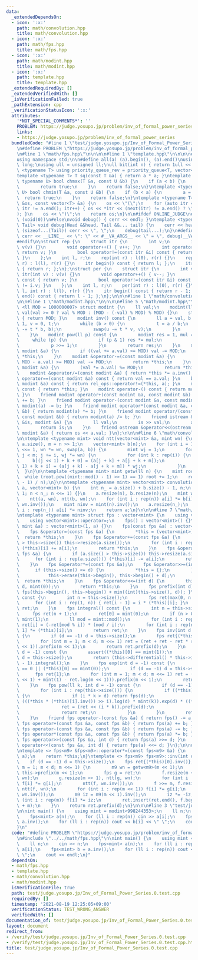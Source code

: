 ```yaml
---
data:
  _extendedDependsOn:
  - icon: ':x:'
    path: math/convolution.hpp
    title: math/convolution.hpp
  - icon: ':x:'
    path: math/fps.hpp
    title: math/fps.hpp
  - icon: ':x:'
    path: math/modint.hpp
    title: math/modint.hpp
  - icon: ':x:'
    path: template.hpp
    title: template.hpp
  _extendedRequiredBy: []
  _extendedVerifiedWith: []
  _isVerificationFailed: true
  _pathExtension: cpp
  _verificationStatusIcon: ':x:'
  attributes:
    '*NOT_SPECIAL_COMMENTS*': ''
    PROBLEM: https://judge.yosupo.jp/problem/inv_of_formal_power_series
    links:
    - https://judge.yosupo.jp/problem/inv_of_formal_power_series
  bundledCode: "#line 1 \"test/judge.yosupo.jp/Inv_of_Formal_Power_Series.0.test.cpp\"\
    \n#define PROBLEM \"https://judge.yosupo.jp/problem/inv_of_formal_power_series\"\
    \n#line 1 \"math/fps.hpp\"\n\n\n\n#line 1 \"template.hpp\"\n\n\n\n#include <bits/stdc++.h>\n\
    using namespace std;\n\n#define all(a) (a).begin(), (a).end()\nusing ll = long\
    \ long;\nusing ull = unsigned ll;\null bit(int n) { return 1ull << n; }\ntemplate\
    \ <typename T> using priority_queue_rev = priority_queue<T, vector<T>, greater<T>>;\n\
    template <typename T> T sq(const T &a) { return a * a; }\ntemplate <typename T,\
    \ typename U> bool chmax(T &a, const U &b) {\n    if (a < b) {\n        a = b;\n\
    \        return true;\n    }\n    return false;\n}\ntemplate <typename T, typename\
    \ U> bool chmin(T &a, const U &b) {\n    if (b < a) {\n        a = b;\n      \
    \  return true;\n    }\n    return false;\n}\ntemplate <typename T> ostream &operator<<(ostream\
    \ &os, const vector<T> &a) {\n    os << \"(\";\n    for (auto itr = a.begin();\
    \ itr != a.end(); itr++) { os << *itr << (next(itr) != a.end() ? \", \" : \"\"\
    ); }\n    os << \")\";\n    return os;\n}\n\n#ifdef ONLINE_JUDGE\n#define dump(...)\
    \ (void(0))\n#else\nvoid debug() { cerr << endl; }\ntemplate <typename Head, typename...\
    \ Tail> void debug(Head &&head, Tail &&... tail) {\n    cerr << head;\n    if\
    \ (sizeof...(Tail)) cerr << \", \";\n    debug(tail...);\n}\n#define dump(...)\
    \ cerr << __LINE__ << \": \" << #__VA_ARGS__ << \" = \", debug(__VA_ARGS__)\n\
    #endif\n\nstruct rep {\n    struct itr {\n        int v;\n        itr(int v) :\
    \ v(v) {}\n        void operator++() { v++; }\n        int operator*() const {\
    \ return v; }\n        bool operator!=(const itr &i) const { return v != i.v;\
    \ }\n    };\n    int l, r;\n    rep(int r) : l(0), r(r) {}\n    rep(int l, int\
    \ r) : l(l), r(r) {}\n    itr begin() const { return l; };\n    itr end() const\
    \ { return r; };\n};\nstruct per {\n    struct itr {\n        int v;\n       \
    \ itr(int v) : v(v) {}\n        void operator++() { v--; }\n        int operator*()\
    \ const { return v; }\n        bool operator!=(const itr &i) const { return v\
    \ != i.v; }\n    };\n    int l, r;\n    per(int r) : l(0), r(r) {}\n    per(int\
    \ l, int r) : l(l), r(r) {}\n    itr begin() const { return r - 1; };\n    itr\
    \ end() const { return l - 1; };\n};\n\n\n#line 1 \"math/convolution.hpp\"\n\n\
    \n\n#line 1 \"math/modint.hpp\"\n\n\n\n#line 5 \"math/modint.hpp\"\n\ntemplate\
    \ <ll MOD = 1000000007> struct modint {\n    ll val;\n    modint(ll val = 0) :\
    \ val(val >= 0 ? val % MOD : (MOD - (-val) % MOD) % MOD) {}\n    static ll mod()\
    \ { return MOD; }\n    modint inv() const {\n        ll a = val, b = MOD, u =\
    \ 1, v = 0, t;\n        while (b > 0) {\n            t = a / b;\n            swap(a\
    \ -= t * b, b);\n            swap(u -= t * v, v);\n        }\n        return modint(u);\n\
    \    }\n    modint pow(ll p) const {\n        modint res = 1, mul = val;\n   \
    \     while (p) {\n            if (p & 1) res *= mul;\n            mul *= mul;\n\
    \            p >>= 1;\n        }\n        return res;\n    }\n    modint &operator+=(const\
    \ modint &a) {\n        if ((val += a.val) >= MOD) val -= MOD;\n        return\
    \ *this;\n    }\n    modint &operator-=(const modint &a) {\n        if ((val +=\
    \ MOD - a.val) >= MOD) val -= MOD;\n        return *this;\n    }\n    modint &operator*=(const\
    \ modint &a) {\n        (val *= a.val) %= MOD;\n        return *this;\n    }\n\
    \    modint &operator/=(const modint &a) { return *this *= a.inv(); }\n    bool\
    \ operator==(const modint &a) const { return val == a.val; }\n    bool operator!=(const\
    \ modint &a) const { return rel_ops::operator!=(*this, a); }\n    modint operator+()\
    \ const { return *this; }\n    modint operator-() const { return modint(-val);\
    \ }\n    friend modint operator+(const modint &a, const modint &b) { return modint(a)\
    \ += b; }\n    friend modint operator-(const modint &a, const modint &b) { return\
    \ modint(a) -= b; }\n    friend modint operator*(const modint &a, const modint\
    \ &b) { return modint(a) *= b; }\n    friend modint operator/(const modint &a,\
    \ const modint &b) { return modint(a) /= b; }\n    friend istream &operator>>(istream\
    \ &is, modint &a) {\n        ll val;\n        is >> val;\n        a = modint(val);\n\
    \        return is;\n    }\n    friend ostream &operator<<(ostream &os, const\
    \ modint &a) { return os << a.val; }\n};\n\n\n#line 6 \"math/convolution.hpp\"\
    \n\ntemplate <typename mint> void ntt(vector<mint> &a, mint wn) {\n    int n =\
    \ a.size(), m = n >> 1;\n    vector<mint> b(n);\n    for (int i = 1; i < n; i\
    \ <<= 1, wn *= wn, swap(a, b)) {\n        mint wj = 1;\n        for (int j = 0;\
    \ j < m; j += i, wj *= wn) {\n            for (int k : rep(i)) {\n           \
    \     b[(j << 1) + k + 0] = (a[j + k] + a[j + k + m]);\n                b[(j <<\
    \ 1) + k + i] = (a[j + k] - a[j + k + m]) * wj;\n            }\n        }\n  \
    \  }\n}\n\ntemplate <typename mint> mint getw(ll n) {\n    mint root = 2;\n  \
    \  while (root.pow((mint::mod() - 1) >> 1) == 1) root += 1;\n    return root.pow((mint::mod()\
    \ - 1) / n);\n}\n\ntemplate <typename mint> vector<mint> convolution_friendly(vector<mint>\
    \ a, vector<mint> b) {\n    int n_ = a.size() + b.size() - 1, n;\n    for (n =\
    \ 1; n < n_; n <<= 1) {}\n    a.resize(n), b.resize(n);\n    mint wn = getw<mint>(n);\n\
    \    ntt(a, wn), ntt(b, wn);\n    for (int i : rep(n)) a[i] *= b[i];\n    ntt(a,\
    \ wn.inv());\n    mint ninv = mint(n).inv();\n    a.resize(n_);\n    for (int\
    \ i : rep(n_)) a[i] *= ninv;\n    return a;\n}\n\n\n#line 7 \"math/fps.hpp\"\n\
    \ntemplate <typename mint> struct fps : vector<mint> {\n    using vector<mint>::vector;\n\
    \    using vector<mint>::operator=;\n    fps() : vector<mint>() {}\n    fps(const\
    \ mint &a) : vector<mint>(1, a) {}\n    fps(const fps &a) : vector<mint>(a) {}\n\
    \    fps &operator=(const fps &a) {\n        *this = (vector<mint>)a;\n      \
    \  return *this;\n    }\n    fps &operator+=(const fps &a) {\n        if (a.size()\
    \ > this->size()) this->resize(a.size());\n        for (int i : rep(a.size()))\
    \ (*this)[i] += a[i];\n        return *this;\n    }\n    fps &operator-=(const\
    \ fps &a) {\n        if (a.size() > this->size()) this->resize(a.size());\n  \
    \      for (int i : rep(a.size())) (*this)[i] -= a[i];\n        return *this;\n\
    \    }\n    fps &operator*=(const fps &a);\n    fps &operator>>=(int d) {\n  \
    \      if (this->size() <= d) {\n            *this = {};\n        } else {\n \
    \           this->erase(this->begin(), this->begin() + d);\n        }\n      \
    \  return *this;\n    }\n    fps &operator<<=(int d) {\n        this->insert(this->begin(),\
    \ d, mint(0));\n        return *this;\n    }\n    fps prefix(int d) const { return\
    \ fps(this->begin(), this->begin() + min((int)this->size(), d)); }\n    fps differential()\
    \ const {\n        int n = this->size();\n        fps ret(max(0, n - 1));\n  \
    \      for (int i : rep(1, n)) { ret[i - 1] = i * (*this)[i]; }\n        return\
    \ ret;\n    }\n    fps integral() const {\n        int n = this->size();\n   \
    \     fps ret(n + 1);\n        ret[0] = mint(0);\n        if (n > 0) ret[1] =\
    \ mint(1);\n        ll mod = mint::mod();\n        for (int i : rep(2, n + 1))\
    \ ret[i] = (-ret[mod % i]) * (mod / i);\n        for (int i : rep(n)) ret[i +\
    \ 1] *= (*this)[i];\n        return ret;\n    }\n    fps inv(int d = -1) const\
    \ {\n        if (d == -1) d = this->size();\n        fps ret{(*this)[0].inv()};\n\
    \        for (int m = 1; m < d; m <<= 1) ret = (ret + ret - ret * ret * this->prefix(m\
    \ << 1)).prefix(m << 1);\n        return ret.prefix(d);\n    }\n    fps log(int\
    \ d = -1) const {\n        assert((*this)[0] == mint(1));\n        if (d == -1)\
    \ d = this->size();\n        return (this->differential() * this->inv(d)).prefix(d\
    \ - 1).integral();\n    }\n    fps exp(int d = -1) const {\n        assert(this->size()\
    \ == 0 || (*this)[0] == mint(0));\n        if (d == -1) d = this->size();\n  \
    \      fps ret{1};\n        for (int m = 1; m < d; m <<= 1) ret = (ret * (prefix(m\
    \ << 1) + mint(1) - ret.log(m << 1))).prefix(m << 1);\n        return ret.prefix(d);\n\
    \    }\n    fps pow(ll k, int d = -1) const {\n        if (d == -1) d = this->size();\n\
    \        for (int i : rep(this->size())) {\n            if ((*this)[i] != mint(0))\
    \ {\n                if (i * k > d) return fps(d);\n                fps ret =\
    \ (((*this * (*this)[i].inv()) >> i).log(d) * mint(k)).exp(d) * ((*this)[i].pow(k));\n\
    \                ret = (ret << (i * k)).prefix(d);\n                ret.resize(d);\n\
    \                return ret;\n            }\n        }\n        return fps(d);\n\
    \    }\n    friend fps operator-(const fps &a) { return fps() -= a; }\n    friend\
    \ fps operator+(const fps &a, const fps &b) { return fps(a) += b; }\n    friend\
    \ fps operator-(const fps &a, const fps &b) { return fps(a) -= b; }\n    friend\
    \ fps operator*(const fps &a, const fps &b) { return fps(a) *= b; }\n    friend\
    \ fps operator>>(const fps &a, int d) { return fps(a) >>= d; }\n    friend fps\
    \ operator<<(const fps &a, int d) { return fps(a) <<= d; }\n};\n\nusing m9 = modint<998244353>;\n\
    \ntemplate <> fps<m9> &fps<m9>::operator*=(const fps<m9> &a) {\n    *this = convolution_friendly<m9>(*this,\
    \ a);\n    return *this;\n}\ntemplate <> fps<m9> fps<m9>::inv(int d) const {\n\
    \    if (d == -1) d = this->size();\n    fps ret{(*this)[0].inv()};\n    for (int\
    \ m = 1; m < d; m <<= 1) {\n        m9 wn = getw<m9>(m << 1);\n        fps f =\
    \ this->prefix(m << 1);\n        fps g = ret;\n        f.resize(m << 1), ntt(f,\
    \ wn);\n        g.resize(m << 1), ntt(g, wn);\n        for (int i : rep(m << 1))\
    \ f[i] *= g[i];\n        ntt(f, wn.inv());\n        f >>= m, f.resize(m << 1),\
    \ ntt(f, wn);\n        for (int i : rep(m << 1)) f[i] *= g[i];\n        ntt(f,\
    \ wn.inv());\n        m9 iz = m9(m << 1).inv();\n        iz *= -iz;\n        for\
    \ (int i : rep(m)) f[i] *= iz;\n        ret.insert(ret.end(), f.begin(), f.begin()\
    \ + m);\n    }\n    return ret.prefix(d);\n}\n\n\n#line 3 \"test/judge.yosupo.jp/Inv_of_Formal_Power_Series.0.test.cpp\"\
    \n\nint main() {\n    using mint = modint<998244353>;\n    ll n;\n    cin >> n;\n\
    \    fps<mint> a(n);\n    for (ll i : rep(n)) cin >> a[i];\n    fps<mint> b =\
    \ a.inv();\n    for (ll i : rep(n)) cout << b[i] << \" \";\n    cout << endl;\n\
    }\n"
  code: "#define PROBLEM \"https://judge.yosupo.jp/problem/inv_of_formal_power_series\"\
    \n#include \"../../math/fps.hpp\"\n\nint main() {\n    using mint = modint<998244353>;\n\
    \    ll n;\n    cin >> n;\n    fps<mint> a(n);\n    for (ll i : rep(n)) cin >>\
    \ a[i];\n    fps<mint> b = a.inv();\n    for (ll i : rep(n)) cout << b[i] << \"\
    \ \";\n    cout << endl;\n}"
  dependsOn:
  - math/fps.hpp
  - template.hpp
  - math/convolution.hpp
  - math/modint.hpp
  isVerificationFile: true
  path: test/judge.yosupo.jp/Inv_of_Formal_Power_Series.0.test.cpp
  requiredBy: []
  timestamp: '2021-08-19 12:25:05+09:00'
  verificationStatus: TEST_WRONG_ANSWER
  verifiedWith: []
documentation_of: test/judge.yosupo.jp/Inv_of_Formal_Power_Series.0.test.cpp
layout: document
redirect_from:
- /verify/test/judge.yosupo.jp/Inv_of_Formal_Power_Series.0.test.cpp
- /verify/test/judge.yosupo.jp/Inv_of_Formal_Power_Series.0.test.cpp.html
title: test/judge.yosupo.jp/Inv_of_Formal_Power_Series.0.test.cpp
---
```

